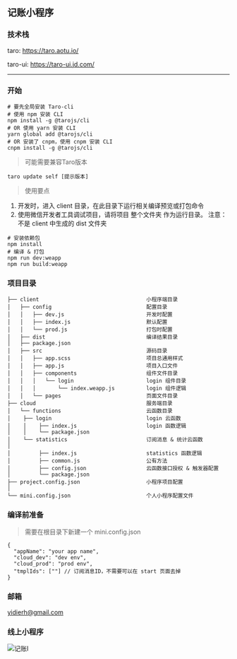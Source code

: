 ## 记账小程序

### 技术栈

taro: https://taro.aotu.io/

taro-ui: https://taro-ui.jd.com/

---
### 开始
```nodemon
# 要先全局安装 Taro-cli
# 使用 npm 安装 CLI
npm install -g @tarojs/cli
# OR 使用 yarn 安装 CLI
yarn global add @tarojs/cli
# OR 安装了 cnpm，使用 cnpm 安装 CLI
cnpm install -g @tarojs/cli
```
> 可能需要兼容Taro版本
```text
taro update self [提示版本]
```
> 使用要点

1. 开发时，进入 client 目录，在此目录下运行相关编译预览或打包命令
2. 使用微信开发者工具调试项目，请将项目 整个文件夹 作为运行目录。 注意： 不是 client 中生成的 dist 文件夹

```nodemon
# 安装依赖包
npm install
# 编译 & 打包
npm run dev:weapp
npm run build:weapp
```



### 项目目录

```text
├── client                                  小程序端目录
│   ├── config                              配置目录
│   │   ├── dev.js                          开发时配置
│   │   ├── index.js                        默认配置
│   │   └── prod.js                         打包时配置
│   ├── dist                                编译结果目录
│   ├── package.json
│   ├── src                                 源码目录
│   │   ├── app.scss                        项目总通用样式
│   │   ├── app.js                          项目入口文件
│   │   ├── components                      组件文件目录
│   │   │   └── login                       login 组件目录
│   │   │       └── index.weapp.js          login 组件逻辑
│   │   └── pages                           页面文件目录
├── cloud                                   服务端目录
│   └── functions                           云函数目录
│    ├── login                              login 云函数
│    │    ├── index.js                      login 函数逻辑
│    │    └── package.json
│    └── statistics                         订阅消息 & 统计云函数
│
│         ├── index.js                      statistics 函数逻辑   
│         ├── common.js                     公有方法
│         ├── config.json                   云函数接口授权 & 触发器配置
│         └── package.json
├── project.config.json                     小程序项目配置
│
└── mini.config.json                        个人小程序配置文件
```

### 编译前准备
> 需要在根目录下新建一个 mini.config.json
```text
{
  "appName": "your app name",
  "cloud_dev": "dev env",
  "cloud_prod": "prod env",
  "tmplIds": [""] // 订阅消息ID，不需要可以在 start 页面去掉
}
```

### 邮箱

yidierh@gmail.com



### 线上小程序

![记账I](./code.jpg)
